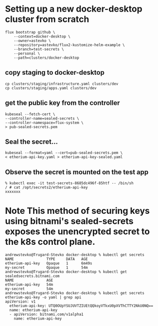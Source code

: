 
# Setting up a new docker-desktop cluster from scratch
```
flux bootstrap github \
    --context=docker-desktop \
    --owner=astevko \
    --repository=astevko/flux2-kustomize-helm-example \
    --branch=test-secrets \
    --personal \
    --path=clusters/docker-desktop
```
## copy staging to docker-desktop
```
cp clusters/staging/infrastructure.yaml clusters/dev
cp clusters/staging/apps.yaml clusters/dev
```
## get the public key from the controller
```
kubeseal --fetch-cert \
--controller-name=sealed-secrets \
--controller-namespace=flux-system \
> pub-sealed-secrets.pem
```

## Seal the secret...
```
kubeseal --format=yaml --cert=pub-sealed-secrets.pem \
< etherium-api-key.yaml > etherium-api-key-sealed.yaml
```

## Observe the secret is mounted on the test app
```
% kubectl exec -it test-secrets-8685dc496f-85htf -- /bin/sh
/ # cat /opt/secrets2/etherium-api-key
xxxxxxx
```


# Note This method of securing keys using bitnami's sealed-secrets exposes the unencrypted secret to the k8s control plane.
```
andrewstevko@Trugard-Stevko docker-desktop % kubectl get secrets
NAME               TYPE     DATA   AGE
etherium-api-key   Opaque   1      6m49s
my-secret          Opaque   1      54m
andrewstevko@Trugard-Stevko docker-desktop % kubectl get sealedsecrets.bitnami.com
NAME               AGE
etherium-api-key   54m
my-secret          54m
andrewstevko@Trugard-Stevko docker-desktop % kubectl get secrets etherium-api-key -o yaml | grep api
apiVersion: v1
  etherium-api-key: UTQ0OUpYSUJUVTZIUEtQQkoyVTkxU0pXVThCTTY2NkU0NQ==
  name: etherium-api-key
  - apiVersion: bitnami.com/v1alpha1
    name: etherium-api-key
```

